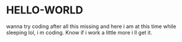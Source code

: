 # HELLO-WORLD
wanna try coding after all this missing
and here i am at this time while sleeping lol, i m coding. Know if i work a little more i ll get it.
